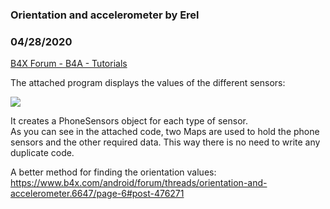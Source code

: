 ### Orientation and accelerometer by Erel
### 04/28/2020
[B4X Forum - B4A - Tutorials](https://www.b4x.com/android/forum/threads/6647/)

The attached program displays the values of the different sensors:  
  
![](http://www.b4x.com/basic4android/images/sensors.png)  
  
It creates a PhoneSensors object for each type of sensor.  
As you can see in the attached code, two Maps are used to hold the phone sensors and the other required data. This way there is no need to write any duplicate code.  
  
A better method for finding the orientation values: <https://www.b4x.com/android/forum/threads/orientation-and-accelerometer.6647/page-6#post-476271>